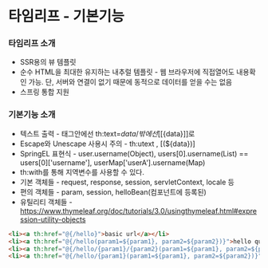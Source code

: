 # 타임리프 - 기본기능
### 타임리프 소개
+ SSR용의 뷰 템플릿
+ 순수 HTML을 최대한 유지하는 내추럴 템플릿 - 웹 브라우저에 직접열어도 내용확인 가능. 단, 서버와 연결이 없기 때문에 동적으로 데이터를 얻을 수는 없음
+ 스프링 통합 지원

### 기본기능 소개
+ 텍스트 출력 - 태그안에선 th:text=${data} / 밖에선 [[${data}]]로
+ Escape와 Unescape 사용시 주의 - th:utext , [(${data})]
+ SpringEL 표현식 - user.username(Object), users[0].username(List) == users[0]['username'], userMap['userA'].username(Map)
+ th:with를 통해 지역변수를 사용할 수 있다.
+ 기본 객체들 - request, response, session, servletContext, locale 등
+ 편의 객체들 - param, session, helloBean(컴포넌트에 등록된)
+ 유틸리티 객체들 - https://www.thymeleaf.org/doc/tutorials/3.0/usingthymeleaf.html#expression-utility-objects
```html
<li><a th:href="@{/hello}">basic url</a></li>
<li><a th:href="@{/hello(param1=${param1}, param2=${param2})}">hello query param</a></li>
<li><a th:href="@{/hello/{param1}/{param2}(param1=${param1}, param2=${param2})}">path variable</a></li>
<li><a th:href="@{/hello/{param1}(param1=${param1}, param2=${param2})}">path variable + query parameter</a></li>
```
